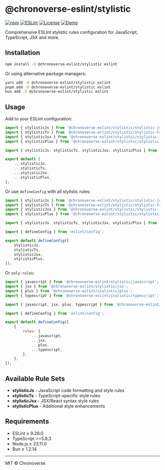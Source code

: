 # @chronoverse-eslint/stylistic

[![npm](https://img.shields.io/npm/v/@chronoverse-eslint/stylistic.svg)](https://www.npmjs.com/package/@chronoverse-eslint/stylistic)
[![ESLint](https://img.shields.io/badge/ESLint-v9.26.0-4B32C3.svg)](https://eslint.org)
[![License](https://img.shields.io/badge/license-MIT-4B32C3.svg)](LICENSE)
[![Demo](https://img.shields.io/badge/🛠️-Config%20Inspector-4B32C3)](https://gratisvictory.github.io/chronoverse-eslint)

Comprehensive ESLint stylistic rules configuration for JavaScript, TypeScript, JSX and more.

## Installation

```bash
npm install -D @chronoverse-eslint/stylistic eslint
```

Or using alternative package managers:

```bash
yarn add -D @chronoverse-eslint/stylistic eslint
pnpm add -D @chronoverse-eslint/stylistic eslint
bun add -D @chronoverse-eslint/stylistic eslint
```

## Usage

Add to your ESLint configuration:

```javascript
import { stylisticJs } from '@chronoverse-eslint/stylistic/stylistic-js';
import { stylisticTs } from '@chronoverse-eslint/stylistic/stylistic-ts';
import { stylisticJsx } from '@chronoverse-eslint/stylistic/stylistic-jsx';
import { stylisticPlus } from '@chronoverse-eslint/stylistic/stylistic-plus';

import { stylisticJs, stylisticTs, stylisticJsx, stylisticPlus } from '@chronoverse-eslint/stylistic';

export default [
	...stylisticJs,
	...stylisticTs,
	...stylisticJsx,
	...stylisticPlus,
];
```

Or use `defineConfig` with all stylistic rules:

```javascript
import { stylisticJs } from '@chronoverse-eslint/stylistic/stylistic-js';
import { stylisticTs } from '@chronoverse-eslint/stylistic/stylistic-ts';
import { stylisticJsx } from '@chronoverse-eslint/stylistic/stylistic-jsx';
import { stylisticPlus } from '@chronoverse-eslint/stylistic/stylistic-plus';

import { stylisticJs, stylisticTs, stylisticJsx, stylisticPlus } from '@chronoverse-eslint/stylistic';

import { defineConfig } from 'eslint/config';

export default defineConfig([
	stylisticJs,
	stylisticTs,
	stylisticJsx,
	stylisticPlus,
]);
```

Or `only-rules`:

```javascript
import { javascript } from '@chronoverse-eslint/stylistic/javascript';
import { jsx } from '@chronoverse-eslint/stylistic/jsx';
import { plus } from '@chronoverse-eslint/stylistic/plus';
import { typescript } from '@chronoverse-eslint/stylistic/typescript';

import { javascript, jsx, plus, typescript } from '@chronoverse-eslint/stylistic';

import { defineConfig } from 'eslint/config';

export default defineConfig([
	{
		rules: {
			...javascript,
			...jsx,
			...plus,
			...typescript,
		},
	},
]);
```

## Available Rule Sets

- **stylisticJs** - JavaScript code formatting and style rules
- **stylisticTs** - TypeScript-specific style rules
- **stylisticJsx** - JSX/React syntax style rules
- **stylisticPlus** - Additional style enhancements

## Requirements

- ESLint ≥ 9.28.0
- TypeScript >=5.8.3
- Node.js ≥ 23.11.0
- Bun ≥ 1.2.14

---

MIT © Chronoverse
